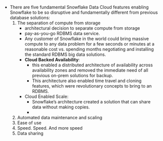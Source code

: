 - There are five fundamental Snowflake Data Cloud features enabling Snowflake to be so disruptive and fundamentally different from previous database solutions: 
	1. The separation of compute from storage 
		- architectural decision to separate compute from storage 
		- pay-as-you-go RDBMS data service.
		- Any customer of Snowflake in the world could bring massive compute to any data problem for a few seconds or minutes at a reasonable cost vs. spending months negotiating and installing the standard RDBMS big data solutions.
		- __Cloud Backed Availability__: 
			- this enabled a distributed architecture of availability across availability zones and removed the immediate need of all previous on-prem solutions for backup.
			- This architecture also enabled time travel and cloning features, which were revolutionary concepts to bring to an RDBMS.
		- Cloud Enabled Scale:
			- Snowflake’s architecture created a solution that can share data without making copies.
			- 
	1. Automated data maintenance and scaling 
	2. Ease of use 
	3. Speed. Speed. And more speed
	4. Data sharing